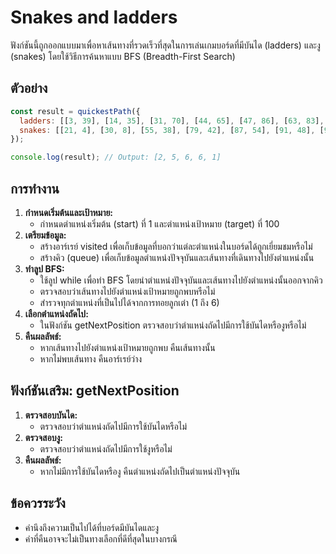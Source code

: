 # Snakes and ladders

ฟังก์ชันนี้ถูกออกแบบมาเพื่อหาเส้นทางที่รวดเร็วที่สุดในการเล่นเกมบอร์ดที่มีบันได (ladders) และงู (snakes) โดยใช้วิธีการค้นหาแบบ BFS (Breadth-First Search)

## ตัวอย่าง

```js
const result = quickestPath({
  ladders: [[3, 39], [14, 35], [31, 70], [44, 65], [47, 86], [63, 83], [71, 93]],
  snakes: [[21, 4], [30, 8], [55, 38], [79, 42], [87, 54], [91, 48], [96, 66]],
});

console.log(result); // Output: [2, 5, 6, 6, 1]
```

## การทำงาน

1. **กำหนดเริ่มต้นและเป้าหมาย:**
    - กำหนดตำแหน่งเริ่มต้น (start) ที่ 1 และตำแหน่งเป้าหมาย (target) ที่ 100
2. **เตรียมข้อมูล:**
    - สร้างอาร์เรย์ visited เพื่อเก็บข้อมูลที่บอกว่าแต่ละตำแหน่งในบอร์ดได้ถูกเยี่ยมชมหรือไม่
    - สร้างคิว (queue) เพื่อเก็บข้อมูลตำแหน่งปัจจุบันและเส้นทางที่เดินทางไปยังตำแหน่งนั้น
3. **ทำลูป BFS:**
    - ใช้ลูป while เพื่อทำ BFS โดยนำตำแหน่งปัจจุบันและเส้นทางไปยังตำแหน่งนั้นออกจากคิว
    - ตรวจสอบว่าเส้นทางไปยังตำแหน่งเป้าหมายถูกพบหรือไม่
    - สำรวจทุกตำแหน่งที่เป็นไปได้จากการทอยลูกเต๋า (1 ถึง 6)
4. **เลือกตำแหน่งถัดไป:**
    - ในฟังก์ชัน getNextPosition ตรวจสอบว่าตำแหน่งถัดไปมีการใช้บันไดหรืองูหรือไม่
5. **คืนผลลัพธ์:**
    - หากเส้นทางไปยังตำแหน่งเป้าหมายถูกพบ คืนเส้นทางนั้น
    - หากไม่พบเส้นทาง คืนอาร์เรย์ว่าง

## ฟังก์ชันเสริม: getNextPosition

1. **ตรวจสอบบันได:**
    - ตรวจสอบว่าตำแหน่งถัดไปมีการใช้บันไดหรือไม่
2. **ตรวจสอบงู:**
    - ตรวจสอบว่าตำแหน่งถัดไปมีการใช้งูหรือไม่
3. **คืนผลลัพธ์:**
    - หากไม่มีการใช้บันไดหรืองู คืนตำแหน่งถัดไปเป็นตำแหน่งปัจจุบัน

## ข้อควรระวัง

- คำนึงถึงความเป็นไปได้ที่บอร์ดมีบันไดและงู
- คำที่คืนอาจจะไม่เป็นทางเลือกที่ดีที่สุดในบางกรณี
